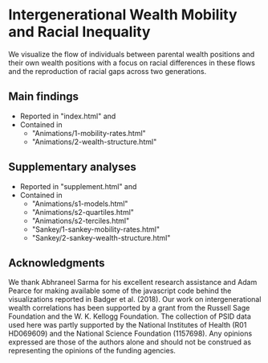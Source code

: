 # Intergenerational Wealth Mobility and Racial Inequality
We visualize the flow of individuals between parental wealth positions and their own wealth positions with a focus on racial differences in these flows and the reproduction of racial gaps across two generations.

## Main findings
- Reported in "index.html" and
- Contained in
   - "Animations/1-mobility-rates.html"
   - "Animations/2-wealth-structure.html"

## Supplementary analyses 
- Reported in "supplement.html" and 
- Contained in
    - "Animations/s1-models.html"
    - "Animations/s2-quartiles.html"
    - "Animations/s2-terciles.html"
    - "Sankey/1-sankey-mobility-rates.html"
    - "Sankey/2-sankey-wealth-structure.html"
  
## Acknowledgments
We thank Abhraneel Sarma for his excellent research assistance and Adam Pearce for making available some of the javascript code behind the visualizations reported in Badger et al. (2018). Our work on intergenerational wealth correlations has been supported by a grant from the Russell Sage Foundation and the W. K. Kellogg Foundation. The collection of PSID data used here was partly supported by the National Institutes of Health (R01 HD069609) and the National Science Foundation (1157698). Any opinions expressed are those of the authors alone and should not be construed as representing the opinions of the funding agencies.
